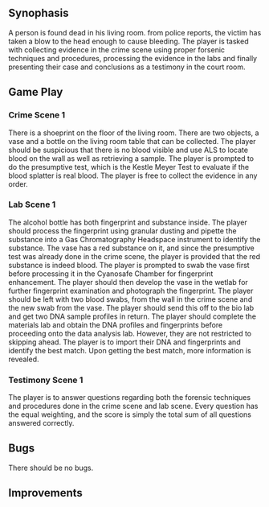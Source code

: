 ## Synophasis
A person is found dead in his living room. from police reports, the victim has taken a blow to the head enough to cause bleeding. The player is tasked with collecting evidence in the crime scene using proper forsenic techniques and procedures, processing the evidence in the labs and finally presenting their case and conclusions as a testimony in the court room. 
## Game Play
### Crime Scene 1
There is a shoeprint on the floor of the living room. There are two objects, a vase and a bottle on the living room table that can be collected. The player should be suspicious that there is no blood visible and use ALS to locate blood on the wall as well as retrieving a sample. The player is prompted to do the presumptive test, which is the Kestle Meyer Test to evaluate if the blood splatter is real blood. The player is free to collect the evidence in any order.
### Lab Scene 1
The alcohol bottle has both fingerprint and substance inside. The player should process the fingerprint using granular dusting and pipette the substance into a Gas Chromatography Headspace instrument to identify the substance. The vase has a red substance on it, and since the presumptive test was already done in the crime scene, the player is provided that the red substance is indeed blood. The player is prompted to swab the vase first before processing it in the Cyanosafe Chamber for fingerprint enhancement. The player should then develop the vase in the wetlab for further fingerprint examination and photograph the fingerprint. The player should be left with two blood swabs, from the wall in the crime scene and the new swab from the vase. The player should send this off to the bio lab and get two DNA sample profiles in return. 
The player should complete the materials lab and obtain the DNA profiles and fingerprints before proceeding onto the data analysis lab. However, they are not restricted to skipping ahead. 
The player is to import their DNA and fingerprints and identify the best match. Upon getting the best match, more information is revealed.
### Testimony Scene 1
The player is to answer questions regarding both the forensic techniques and procedures done in the crime scene and lab scene. Every question has the equal weighting, and the score is simply the total sum of all questions answered correctly.

## Bugs
There should be no bugs. 

## Improvements



